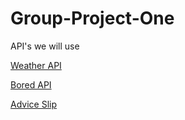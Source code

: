 # Group-Project-One


API's we will use

[Weather API](https://wttr.in)

[Bored API](https://www.boredapi.com/)

[Advice Slip](https://api.adviceslip.com/)



